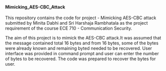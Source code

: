 #### Mimicking_AES-CBC_Attack
This repository contains the code for project - Mimicking AES-CBC attack submitted by Minita Dabhi and Sri Harshaja Rambhatala as the project requirement of the course ECE 710 - Communication Security.

The aim of this project is to mimick the AES-CBC attack.It was assumed that the message contained total 16 bytes and from 16 bytes, some of the bytes were already known and remaining byted needed to be recovered.
User interface was provided in command prompt and user can enter the number of bytes to be recovered. The code was prepared to recover the bytes for user.
